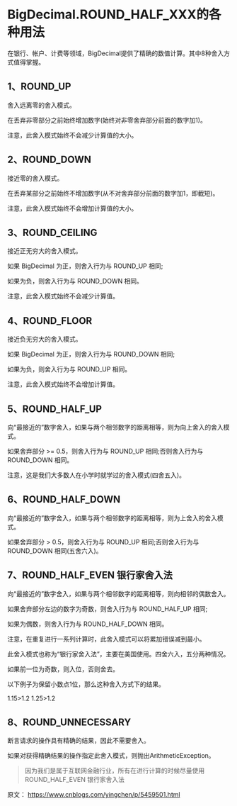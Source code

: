 # BigDecimal.ROUND_HALF_XXX的各种用法

在银行、帐户、计费等领域，BigDecimal提供了精确的数值计算。其中8种舍入方式值得掌握。

## 1、ROUND_UP

舍入远离零的舍入模式。

在丢弃非零部分之前始终增加数字(始终对非零舍弃部分前面的数字加1)。

注意，此舍入模式始终不会减少计算值的大小。

## 2、ROUND_DOWN

接近零的舍入模式。

在丢弃某部分之前始终不增加数字(从不对舍弃部分前面的数字加1，即截短)。

注意，此舍入模式始终不会增加计算值的大小。

## 3、ROUND_CEILING

接近正无穷大的舍入模式。

如果 BigDecimal 为正，则舍入行为与 ROUND_UP 相同;

如果为负，则舍入行为与 ROUND_DOWN 相同。

注意，此舍入模式始终不会减少计算值。

## 4、ROUND_FLOOR

接近负无穷大的舍入模式。

如果 BigDecimal 为正，则舍入行为与 ROUND_DOWN 相同;

如果为负，则舍入行为与 ROUND_UP 相同。

注意，此舍入模式始终不会增加计算值。

## 5、ROUND_HALF_UP

向“最接近的”数字舍入，如果与两个相邻数字的距离相等，则为向上舍入的舍入模式。

如果舍弃部分 >= 0.5，则舍入行为与 ROUND_UP 相同;否则舍入行为与 ROUND_DOWN 相同。

注意，这是我们大多数人在小学时就学过的舍入模式(四舍五入)。

## 6、ROUND_HALF_DOWN

向“最接近的”数字舍入，如果与两个相邻数字的距离相等，则为上舍入的舍入模式。

如果舍弃部分 > 0.5，则舍入行为与 ROUND_UP 相同;否则舍入行为与 ROUND_DOWN 相同(五舍六入)。

## 7、ROUND_HALF_EVEN    银行家舍入法

向“最接近的”数字舍入，如果与两个相邻数字的距离相等，则向相邻的偶数舍入。

如果舍弃部分左边的数字为奇数，则舍入行为与 ROUND_HALF_UP 相同;

如果为偶数，则舍入行为与 ROUND_HALF_DOWN 相同。

注意，在重复进行一系列计算时，此舍入模式可以将累加错误减到最小。

此舍入模式也称为“银行家舍入法”，主要在美国使用。四舍六入，五分两种情况。

如果前一位为奇数，则入位，否则舍去。

以下例子为保留小数点1位，那么这种舍入方式下的结果。

1.15>1.2 1.25>1.2

## 8、ROUND_UNNECESSARY

断言请求的操作具有精确的结果，因此不需要舍入。

如果对获得精确结果的操作指定此舍入模式，则抛出ArithmeticException。

 

> 因为我们是属于互联网金融行业，所有在进行计算的时候尽量使用ROUND_HALF_EVEN    银行家舍入法


原文：
https://www.cnblogs.com/yingchen/p/5459501.html